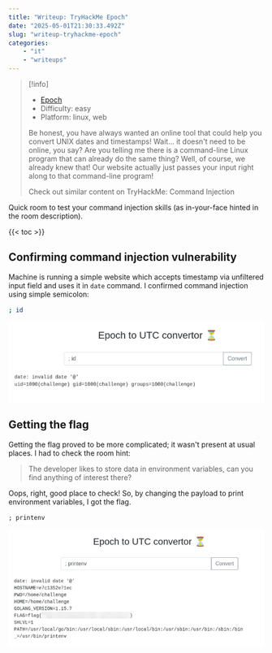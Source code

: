 ```yaml
---
title: "Writeup: TryHackMe Epoch"
date: "2025-05-01T21:30:33.492Z"
slug: "writeup-tryhackme-epoch"
categories:
    - "it"
    - "writeups"
---
```



> [!info]
> - [Epoch](https://tryhackme.com/room/epoch)
> - Difficulty: easy
> - Platform: linux, web
>
> Be honest, you have always wanted an online tool that could help you convert UNIX dates and timestamps! Wait... it doesn't need to be online, you say? Are you telling me there is a command-line Linux program that can already do the same thing? Well, of course, we already knew that! Our website actually just passes your input right along to that command-line program!
>
> Check out similar content on TryHackMe: Command Injection

Quick room to test your command injection skills (as in-your-face hinted in the room description).

{{< toc >}} 

## Confirming command injection vulnerability

Machine is running a simple website which accepts timestamp via unfiltered input field and uses it in `date` command. I confirmed command injection using simple semicolon:

```sh
; id
```

![website with input field set to malicious payload](ctf_epoch_id.png)

## Getting the flag

Getting the flag proved to be more complicated; it wasn't present at usual places. I had to check the room hint:

> The developer likes to store data in environment variables, can you find anything of interest there?

Oops, right, good place to check! So, by changing the payload to print environment variables, I got the flag.

```
; printenv
```

![website with input field set to malicious payload and showing obscured flag](ctf_epoch_env.png)
